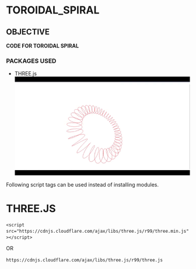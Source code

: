 # TOROIDAL_SPIRAL

## OBJECTIVE

**CODE FOR TOROIDAL SPIRAL**

### PACKAGES USED

- THREE.js
![alt](https://github.com/qasim29/TOROIDAL_SPIRAL/blob/master/TOROIDAL_SPIRAL.gif)


Following script tags can be used instead of installing modules. 
# THREE.JS

`<script src="https://cdnjs.cloudflare.com/ajax/libs/three.js/r99/three.min.js"></script>`

OR

`https://cdnjs.cloudflare.com/ajax/libs/three.js/r99/three.js`


